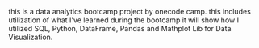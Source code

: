 this is a data analytics bootcamp project by onecode camp.
this includes utilization of what I've learned during the bootcamp
it will show how I utilized SQL, Python, DataFrame, Pandas and Mathplot Lib for Data Visualization.
